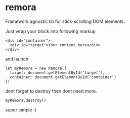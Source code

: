 # remora
Framework agnostic lib for stick-scrolling DOM elements.

Just wrap your block into following markup

```
<div id="container">
  <div id="target">Your content here</div>
</div>  
```

and launch

```
let myRemora = new Remora({
  target: document.getElementById('target'),
  container: document.getElementById('container')
})
```

dont forget to destroy then dont need more.
```
myRemora.destroy()
```

super simple :)
